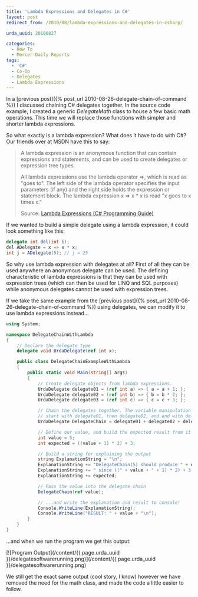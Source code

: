 ```yaml
---
title: 'Lambda Expressions and Delegates in C#'
layout: post
redirect_from: /2010/08/lambda-expressions-and-delegates-in-csharp/

urda_uuid: 20100827

categories:
  - How To
  - Mercer Daily Reports
tags:
  - 'C#'
  - Co-Op
  - Delegates
  - Lambda Expressions
---
```


In a [previous post]({% post_url 2010-08-26-delegate-chain-of-command %}) I
discussed chaining C# delegates together. In the source code example, I created
a generic *DelegateMath* class to house a few basic math operations. This time
we will replace those functions with simpler and shorter lambda expressions.

So what exactly is a lambda expression? What does it have to do with C#? Our
friends over at MSDN have this to say:

> A lambda expression is an anonymous function that can contain expressions and
> statements, and can be used to create delegates or expression tree types.
>
> All lambda expressions use the lambda operator =>, which is read as "goes to".
> The left side of the lambda operator specifies the input parameters (if any)
> and the right side holds the expression or statement block. The lambda
> expression x => x * x is read "x goes to x times x."
>
> Source: [Lambda Expressions (C# Programming Guide)](http://msdn.microsoft.com/en-us/library/bb397687.aspx)

If we wanted to build a simple delegate using a lambda expression, it could look
something like this:

```csharp
delegate int del(int i);
del ADelegate = x => x * x;
int j = ADelegate(5); // j = 25
```

So why use lambda expression with delegates at all? First of all they can be
used anywhere an anonymous delegate can be used. The defining characteristic of
lambda expressions is that they can be used with expression trees (which can
then be used for LINQ and SQL purposes) while anonymous delegates cannot be used
with expression trees.

If we take the same example from the
[previous post]({% post_url 2010-08-26-delegate-chain-of-command %}) using
delegates, we can modify it to use lambda expressions instead...

```csharp
using System;

namespace DelegateChainWithLambda
{
    // Declare the delegate type
    delegate void UrdaDelegate(ref int x);

    public class DelegateChainExampleWithLambda
    {
        public static void Main(string[] args)
        {
            // Create delegate objects from lambda expressions.
            UrdaDelegate delegate01 = (ref int a) => { a = a + 1; };
            UrdaDelegate delegate02 = (ref int b) => { b = b * 2; };
            UrdaDelegate delegate03 = (ref int c) => { c = c + 3; };

            // Chain the delegates together. The variable manipulation will
            // start with delegate01, then delegate02, and end with delegate03.
            UrdaDelegate DelegateChain = delegate01 + delegate02 + delegate03;

            // Define our value, and build the expected result from it
            int value = 5;
            int expected = ((value + 1) * 2) + 3;

            // Build a string for explaining the output
            string ExplanationString = "\n";
            ExplanationString += "DelegateChain(5) should produce " + expected;
            ExplanationString += " since ((" + value + " + 1) * 2) + 3 = ";
            ExplanationString += expected;

            // Pass the value into the delegate chain
            DelegateChain(ref value);

            // ...and write the explanation and result to console!
            Console.WriteLine(ExplanationString);
            Console.WriteLine("RESULT: " + value + "\n");
        }
    }
}
```

...and when we run the program we get this output:

[![Program Output](/content/{{ page.urda_uuid }}/delegatesoftwarerunning.png)](/content/{{ page.urda_uuid }}/delegatesoftwarerunning.png)

We still get the exact same output (cool story, I know) however we have removed
the need for the math class, and made the code a little easier to follow.
